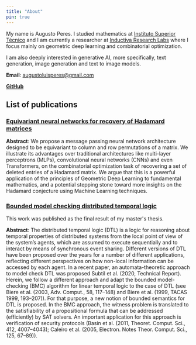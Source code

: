 ```yaml
---
title: "About"
pin: true
---
```


My name is Augusto Peres. I studied mathematics at [Instituto Superior Técnico](https://tecnico.ulisboa.pt/pt/) and I am currently a researcher at [Inductiva Research Labs](https://inductiva.ai/) where I focus mainly on geometric deep learning and combinatorial optimization.

I am also deeply interested in generative AI, more specifically, text generation, image generation and text to image models.

**Email**: augustoluisperes@gmail.com

[**GitHub**](https://github.com/AugustoPeres)

## List of publications

### [Equivariant neural networks for recovery of Hadamard matrices](https://arxiv.org/abs/2201.13157)

**Abstract**: We propose a message passing neural network architecture designed to be equivariant to column and row permutations of a matrix. We illustrate its advantages over traditional architectures like multi-layer perceptrons (MLPs), convolutional neural networks (CNNs) and even Transformers, on the combinatorial optimization task of recovering a set of deleted entries of a Hadamard matrix. We argue that this is a powerful application of the principles of Geometric Deep Learning to fundamental mathematics, and a potential stepping stone toward more insights on the Hadamard conjecture using Machine Learning techniques.

### [Bounded model checking distributed temporal logic](https://academic.oup.com/logcom/article-abstract/33/5/1022/6613020#no-access-message)

This work was published as the final result of my master's thesis.

**Abstract**: The distributed temporal logic (DTL) is a logic for reasoning about temporal properties of distributed systems from the local point of view of the system’s agents, which are assumed to execute sequentially and to interact by means of synchronous event sharing. Different versions of DTL have been proposed over the years for a number of different applications, reflecting different perspectives on how non-local information can be accessed by each agent. In a recent paper, an automata-theoretic approach to model check DTL was proposed Subtil et al. (2020, Technical Report). Herein, we follow a different approach and adapt the bounded model-checking (BMC) algorithm for linear temporal logic to the case of DTL (see Biere et al. (2003, Adv. Comput., 58, 117–148) and Biere et al. (1999, TACAS 1999, 193–207)). For that purpose, a new notion of bounded semantics for DTL is proposed. In the BMC approach, the witness problem is translated to the satisfiability of a propositional formula that can be addressed (efficiently) by SAT solvers. An important application for this approach is verification of security protocols (Basin et al. (2011, Theoret. Comput. Sci., 412, 4007–4043); Caleiro et al. (2005, Electron. Notes Theor. Comput. Sci., 125, 67–89)).
